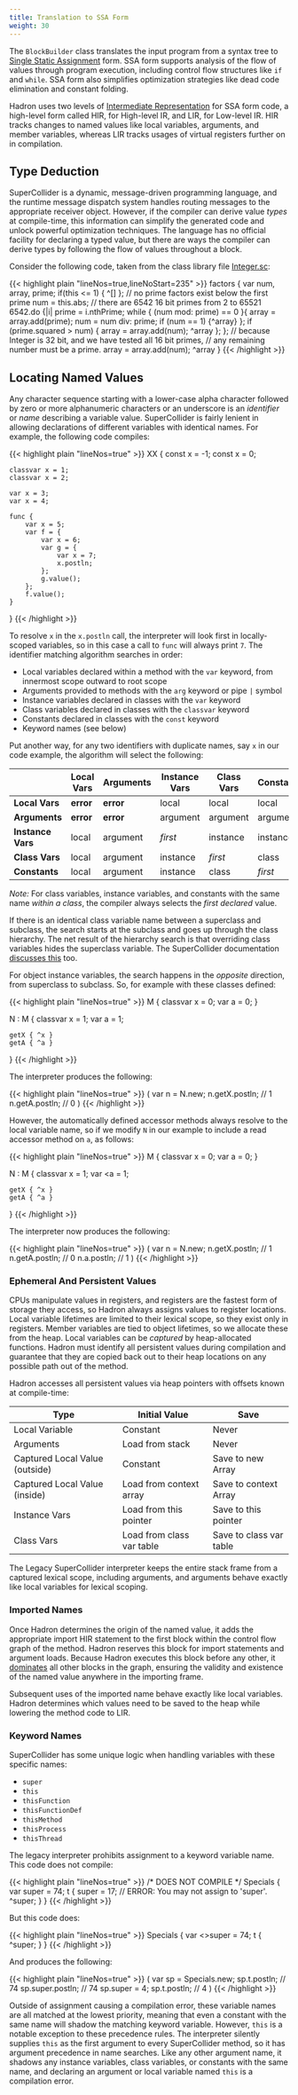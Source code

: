 ```yaml
---
title: Translation to SSA Form
weight: 30
---
```


The `BlockBuilder` class translates the input program from a syntax tree to
[Single Static Assignment](https://en.wikipedia.org/wiki/Static_single_assignment_form) form. SSA form supports analysis of the flow of values
through program execution, including control flow structures like `if` and `while`. SSA form also simplifies
optimization strategies like dead code elimination and constant folding.

Hadron uses two levels of [Intermediate Representation](https://en.wikipedia.org/wiki/Intermediate_representation) for
SSA form code, a high-level form called HIR, for High-level IR, and LIR, for Low-level IR. HIR tracks changes to named
values like local variables, arguments, and member variables, whereas LIR tracks usages of virtual registers further on
in compilation.

## Type Deduction

SuperCollider is a dynamic, message-driven programming language, and the runtime message dispatch system handles routing
messages to the appropriate receiver object. However, if the compiler can derive value *types* at compile-time, this
information can simplify the generated code and unlock powerful optimization techniques. The language has no official
facility for declaring a typed value, but there are ways the compiler can derive types by following the flow of values 
throughout a block.

Consider the following code, taken from the class library file
[Integer.sc](https://github.com/supercollider/supercollider/blob/be060672f394c0a5054075f7318fdc8dedbb57b3/SCClassLibrary/Common/Math/Integer.sc#L235):

{{< highlight plain "lineNos=true,lineNoStart=235" >}}
factors {
    var num, array, prime;
    if(this <= 1) { ^[] }; // no prime factors exist below the first prime
    num = this.abs;
    // there are 6542 16 bit primes from 2 to 65521
    6542.do {|i|
        prime = i.nthPrime;
        while { (num mod: prime) == 0 }{
            array = array.add(prime);
            num = num div: prime;
            if (num == 1) {^array}
        };
        if (prime.squared > num) {
            array = array.add(num);
            ^array
        };
    };
    // because Integer is 32 bit, and we have tested all 16 bit primes,
    // any remaining number must be a prime.
    array = array.add(num);
    ^array
}
{{< /highlight >}}

## Locating Named Values

Any character sequence starting with a lower-case alpha character followed by zero or more alphanumeric characters or an
underscore is an *identifier* or *name* describing a variable value. SuperCollider is fairly lenient in allowing
declarations of different variables with identical names. For example, the following code compiles:

{{< highlight plain "lineNos=true" >}}
XX {
    const x = -1;
    const x = 0;

    classvar x = 1;
    classvar x = 2;

    var x = 3;
    var x = 4;

    func {
        var x = 5;
        var f = {
            var x = 6;
            var g = {
                var x = 7;
                x.postln;
            };
            g.value();
        };
        f.value();
    }
}
{{< /highlight >}}

To resolve `x` in the `x.postln` call, the interpreter will look first in locally-scoped variables, so in this case a
call to `func` will always print `7`. The identifier matching algorithm searches in order:

* Local variables declared within a method with the `var` keyword, from innermost scope outward to root scope
* Arguments provided to methods with the `arg` keyword or pipe `|` symbol
* Instance variables declared in classes with the `var` keyword
* Class variables declared in classes with the `classvar` keyword
* Constants declared in classes with the `const` keyword
* Keyword names (see below)

Put another way, for any two identifiers with duplicate names, say `x` in our code example, the algorithm will select
the following:

|                   | Local Vars | Arguments | Instance Vars | Class Vars | Constants |
|-------------------|------------|-----------|---------------|------------|-----------|
| **Local Vars**    | **error**  | **error** | local         | local      | local     |
| **Arguments**     | **error**  | **error** | argument      | argument   | argument  |
| **Instance Vars** | local      | argument  | *first*       | instance   | instance  |
| **Class Vars**    | local      | argument  | instance      | *first*    | class     |
| **Constants**     | local      | argument  | instance      | class      | *first*   |

*Note:* For class variables, instance variables, and constants with the same name *within a class*, the compiler always
selects the *first declared* value.

If there is an identical class variable name between a superclass and subclass, the search starts at the subclass and
goes up through the class hierarchy. The net result of the hierarchy search is that overriding class variables hides the
superclass variable. The SuperCollider documentation [discusses
this](https://doc.sccode.org/Guides/WritingClasses.html#Variable%20Scope) too.

For object instance variables, the search happens in the *opposite* direction, from superclass to subclass. So, for
example with these classes defined:

{{< highlight plain "lineNos=true" >}}
M {
    classvar x = 0;
    var a = 0;
}

N : M {
    classvar x = 1;
    var a = 1;

    getX { ^x }
    getA { ^a }
}
{{< /highlight >}}

The interpreter produces the following:

{{< highlight plain "lineNos=true" >}}
(
var n = N.new;
n.getX.postln;  // 1
n.getA.postln;  // 0
)
{{< /highlight >}}

However, the automatically defined accessor methods always resolve to the local variable name, so if we modify `N` in
our example to include a read accessor method on `a`, as follows:

{{< highlight plain "lineNos=true" >}}
M {
    classvar x = 0;
    var a = 0;
}

N : M {
    classvar x = 1;
    var <a = 1;

    getX { ^x }
    getA { ^a }
}
{{< /highlight >}}

The interpreter now produces the following:

{{< highlight plain "lineNos=true" >}}
(
var n = N.new;
n.getX.postln;  // 1
n.getA.postln;  // 0
n.a.postln;     // 1
)
{{< /highlight >}}

### Ephemeral And Persistent Values

CPUs manipulate values in registers, and registers are the fastest form of storage they access, so Hadron always assigns
values to register locations. Local variable lifetimes are limited to their lexical scope, so they exist only in
registers. Member variables are tied to object lifetimes, so we allocate these from the heap. Local variables can be
*captured* by heap-allocated functions. Hadron must identify all persistent values during compilation and guarantee that
they are copied back out to their heap locations on any possible path out of the method.

Hadron accesses all persistent values via heap pointers with offsets known at compile-time:

| Type                              | Initial Value             | Save                                 |
|-----------------------------------|---------------------------|--------------------------------------|
| Local Variable                    | Constant                  | Never                                |
| Arguments                         | Load from stack           | Never                                |
| Captured Local Value (outside)    | Constant                  | Save to new Array                    |
| Captured Local Value (inside)     | Load from context array   | Save to context Array                |
| Instance Vars                     | Load from this pointer    | Save to this pointer                 |
| Class Vars                        | Load from class var table | Save to class var table              |

The Legacy SuperCollider interpreter keeps the entire stack frame from a captured lexical scope, including arguments, and arguments behave exactly like local variables for lexical scoping.

### Imported Names

Once Hadron determines the origin of the named value, it adds the appropriate import HIR statement to the first block
within the control flow graph of the method. Hadron reserves this block for import statements and argument loads. Because Hadron executes this block before any other, it
[dominates](https://en.wikipedia.org/wiki/Dominator_(graph_theory)) all other blocks in the graph, ensuring the
validity and existence of the named value anywhere in the importing frame.

Subsequent uses of the imported name behave exactly like local variables. Hadron determines which values need to be
saved to the heap while lowering the method code to LIR.

### Keyword Names

SuperCollider has some unique logic when handling variables with these specific names:

 * `super`
 * `this`
 * `thisFunction`
 * `thisFunctionDef`
 * `thisMethod`
 * `thisProcess`
 * `thisThread`

The legacy interpreter prohibits assignment to a keyword variable name. This code does not compile:

{{< highlight plain "lineNos=true" >}}
/* DOES NOT COMPILE */
Specials {
    var super = 74;
    t {
        super = 17; // ERROR: You may not assign to 'super'.
        ^super;
    }
}
{{< /highlight >}}

But this code does:

{{< highlight plain "lineNos=true" >}}
Specials {
    var <>super = 74;
    t { ^super; }
}
{{< /highlight >}}

And produces the following:

{{< highlight plain "lineNos=true" >}}
(
var sp = Specials.new;
sp.t.postln;           // 74
sp.super.postln;       // 74
sp.super = 4;
sp.t.postln;           // 4
)
{{< /highlight >}}

Outside of assignment causing a compilation error, these variable names are all matched at the lowest priority, meaning
that even a constant with the same name will shadow the matching keyword variable. However, `this` is a notable
exception to these precedence rules. The interpreter silently supplies `this` as the first argument to every
SuperCollider method, so it has argument precedence in name searches. Like any other argument name, it shadows any
instance variables, class variables, or constants with the same name, and declaring an argument or local variable named
`this` is a compilation error.
